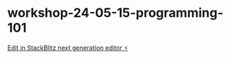 # workshop-24-05-15-programming-101

[Edit in StackBlitz next generation editor ⚡️](https://stackblitz.com/~/github.com/LarsGJobloop/workshop-24-05-15-programming-101)